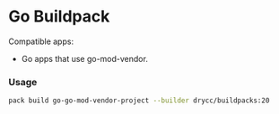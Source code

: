 # Go Buildpack

Compatible apps:
- Go apps that use go-mod-vendor.

### Usage

```bash
pack build go-go-mod-vendor-project --builder drycc/buildpacks:20
```